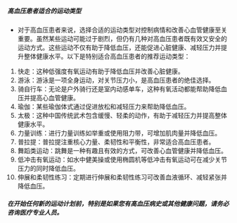 ##### 高血压患者适合的运动类型
* 对于高血压患者来说，选择合适的运动类型对控制病情和改善心血管健康至关重要。虽然某些运动可能过于剧烈，但仍有几种对高血压患者既有效又安全的运动方式。这些运动不仅有助于降低血压，还能促进心脏健康、减轻压力并提升整体健康水平。以下是特别适合高血压患者的推荐运动类型：

1. 快走：这种低强度有氧运动有助于降低血压并改善心脏健康。
2. 游泳：游泳是一项全身运动，对关节压力小，是高血压患者的绝佳选择。
3. 骑自行车：无论是户外骑行还是室内动感单车，这种有氧活动都能帮助降低血压并提高心血管健康。
4. 瑜伽：某些瑜伽体式通过促进放松和减轻压力来帮助降低血压。
5. 太极：这种中国传统武术包含缓慢、轻柔的动作，有助于减轻压力并提高整体健康水平。
6. 力量训练：进行力量训练如举重或使用阻力带，可增加肌肉量并降低血压。
7. 普拉提：普拉提注重核心力量、柔韧性和平衡性，非常适合高血压患者。
8. 舞蹈类运动：跳舞是一种有趣且有效的方式，可改善心血管健康并降低血压。
9. 低冲击有氧运动：如水中健美操或使用椭圆机等低冲击有氧运动可在减少关节压力的同时降低血压。
10. 伸展和柔韧性练习：定期进行伸展和柔韧性练习可改善血液循环、减轻紧张并降低血压。

##### 在开始任何新的运动计划前，特别是如果您有高血压病史或其他健康问题，请务必咨询医疗专业人员。
